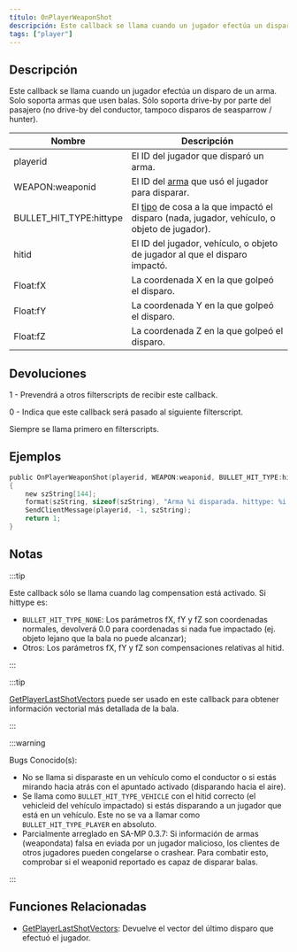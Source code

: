 ```yaml
---
título: OnPlayerWeaponShot
descripción: Este callback se llama cuando un jugador efectúa un disparo de un arma.
tags: ["player"]
---
```


## Descripción

Este callback se llama cuando un jugador efectúa un disparo de un arma. Solo soporta armas que usen balas. Sólo soporta drive-by por parte del pasajero (no drive-by del conductor, tampoco disparos de seasparrow / hunter).

| Nombre                  | Descripción                                                                                                                |
|-------------------------|----------------------------------------------------------------------------------------------------------------------------|
| playerid                | El ID del jugador que disparó un arma.                                                                                     |
| WEAPON:weaponid         | El ID del [arma](../resources/weaponids) que usó el jugador para disparar.                                                 |
| BULLET_HIT_TYPE:hittype | El [tipo](../resources/bullethittypes) de cosa a la que impactó el disparo (nada, jugador, vehículo, o objeto de jugador). |
| hitid                   | El ID del jugador, vehículo, o objeto de jugador al que el disparo impactó.                                                |
| Float:fX                | La coordenada X en la que golpeó el disparo.                                                                               |
| Float:fY                | La coordenada Y en la que golpeó el disparo.                                                                               |
| Float:fZ                | La coordenada Z en la que golpeó el disparo.                                                                               |

## Devoluciones

1 - Prevendrá a otros filterscripts de recibir este callback.

0 - Indica que este callback será pasado al siguiente filterscript.

Siempre se llama primero en filterscripts.

## Ejemplos

```c
public OnPlayerWeaponShot(playerid, WEAPON:weaponid, BULLET_HIT_TYPE:hittype, hitid, Float:fX, Float:fY, Float:fZ)
{
    new szString[144];
    format(szString, sizeof(szString), "Arma %i disparada. hittype: %i  hitid: %i   pos: %f, %f, %f", weaponid, hittype, hitid, fX, fY, fZ);
    SendClientMessage(playerid, -1, szString);
    return 1;
}
```

## Notas

:::tip

Este callback sólo se llama cuando lag compensation está activado. Si hittype es:

- `BULLET_HIT_TYPE_NONE`: Los parámetros fX, fY y fZ son coordenadas normales, devolverá 0.0 para coordenadas si nada fue impactado (ej. objeto lejano que la bala no puede alcanzar);
- Otros: Los parámetros fX, fY y fZ son compensaciones relativas al hitid.

:::

:::tip

[GetPlayerLastShotVectors](../functions/GetPlayerLastShotVectors) puede ser usado en este callback para obtener información vectorial más detallada de la bala.

:::

:::warning

Bugs Conocido(s):

- No se llama si disparaste en un vehículo como el conductor o si estás mirando hacia atrás con el apuntado activado (disparando hacia el aire).
- Se llama como `BULLET_HIT_TYPE_VEHICLE` con el hitid correcto (el vehicleid del vehículo impactado) si estás disparando a un jugador que está en un vehículo. Este no se va a llamar como `BULLET_HIT_TYPE_PLAYER` en absoluto.
- Parcialmente arreglado en SA-MP 0.3.7: Si información de armas (weapondata) falsa en eviada por un jugador malicioso, los clientes de otros jugadores pueden congelarse o crashear. Para combatir esto, comprobar si el weaponid reportado es capaz de disparar balas. 

:::

## Funciones Relacionadas

- [GetPlayerLastShotVectors](../functions/GetPlayerLastShotVectors): Devuelve el vector del último disparo que efectuó el jugador.
